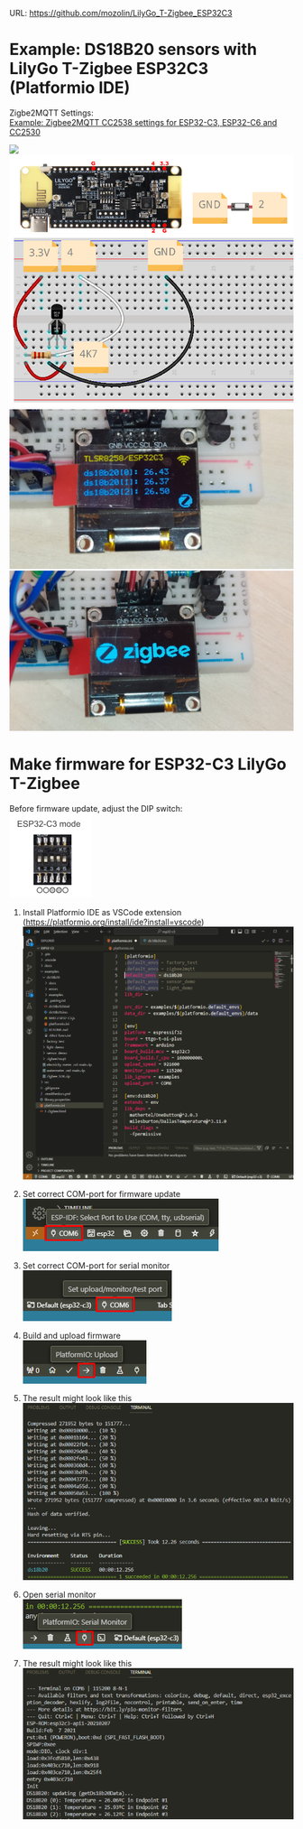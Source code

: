 URL: https://github.com/mozolin/LilyGo_T-Zigbee_ESP32C3  
  
# Example: DS18B20 sensors with LilyGo T-Zigbee ESP32C3 (Platformio IDE)
  
Zigbe2MQTT Settings:  
[Example: Zigbee2MQTT CC2538 settings for ESP32-C3, ESP32-C6 and CC2530](https://github.com/mozolin/Zigbee2MQTT_CC2538)  
  
![](img/esp32c3-tlsr8258_zigbee.jpg)  
![](img/esp32c3-tlsr8258_zigbee.png)  
![](img/ssd1306_tlsr8258-esp32c3.jpg)  
![](img/ssd1306_zigbee.jpg)  

# Make firmware for ESP32-C3 LilyGo T-Zigbee 
Before firmware update, adjust the DIP switch:  
![](img/upload_mode_c3.png)
  
1) Install Platformio IDE as VSCode extension (https://platformio.org/install/ide?install=vscode)  
![](img/ESP32C3_Flash_01.png)

2) Set correct COM-port for firmware update  
![](img/ESP32C3_Flash_02.png)

3) Set correct COM-port for serial monitor  
![](img/ESP32C3_Flash_03.png)

4) Build and upload firmware  
![](img/ESP32C3_Flash_04.png)

5) The result might look like this  
![](img/ESP32C3_Flash_05.png)

6) Open serial monitor  
![](img/ESP32C3_Flash_06.png)

7) The result might look like this  
![](img/ESP32C3_Flash_07.png)
